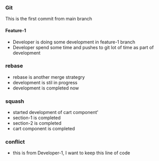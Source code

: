 ### Git

This is the first commit from main branch

#### Feature-1

- Developer is doing some development in feature-1 branch
- Developer spend some time and pushes to git lot of time as part of development

### rebase
- rebase is another merge strategry
- development is stil in progress
- development is completed now


### squash
- started development of cart component'
- section-1 is completed 
- section-2 is completed
- cart component is completed

### conflict
- this is from Developer-1, I want to keep this line of code
